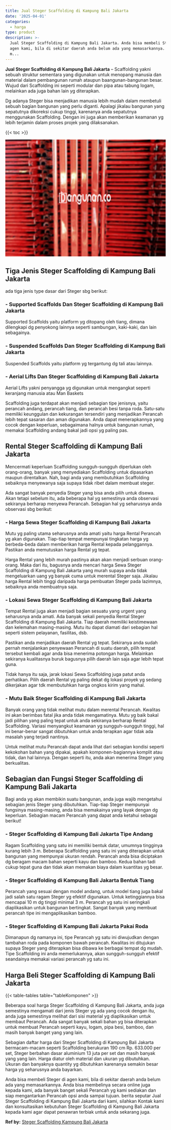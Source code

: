 ```yaml
---
title: Jual Steger Scaffolding di Kampung Bali Jakarta
date: '2025-04-01'
categories:
  - harga
type: product
description: >-
  Jual Steger Scaffolding di Kampung Bali Jakarta. Anda bisa membeli Steger di
  agen kami, bila di sekitar daerah anda belum ada yang memasarkannya. Anda bisa
  m...
---
```


**Jual Steger Scaffolding di Kampung Bali Jakarta** – Scaffolding yakni sebuah struktur sementara yang digunakan untuk menopang manusia dan material dalam pembangunan rumah ataupun baangunan-bangunan besar. Wujud dari Scaffolding ini seperti modular dan pipa atau tabung logam, melainkan ada juga bahan lain yg diterapkan.

Dg adanya Steger bisa menjadikan manusia lebih mudah dalam membetuli sebuah bagian bangunan yang perlu diganti. Apalagi jikalau bangunan yang sepatutnya dikoreksi cukup tinggi, karenanya anda sepatutnya menggunakan Scaffolding. Dengan ini juga akan memberikan keamanan yg lebih terjamin dalam proses projek yang dilaksanakan.

{{< toc >}}

![Jual Steger Scaffolding di Kampung Bali Jakarta](/images/sewa-scaffolding-steger-03.png)

## Tiga Jenis Steger Scaffolding di Kampung Bali Jakarta

ada tiga jenis type dasar dari Steger sbg berikut:

### \- Supported Scaffolds Dan Steger Scaffolding di Kampung Bali Jakarta

Supported Scaffolds yaitu platform yg ditopang oleh tiang, dimana dilengkapi dg penyokong lainnya seperti sambungan, kaki-kaki, dan lain sebagainya.

### \- Suspended Scaffolds Dan Steger Scaffolding di Kampung Bali Jakarta

Suspended Scaffolds yaitu platform yg tergantung dg tali atau lainnya.

### \- Aerial Lifts Dan Steger Scaffolding di Kampung Bali Jakarta

Aerial Lifts yakni penyangga yg digunakan untuk mengangkat seperti keranjang manusia atau Man Baskets

Scaffolding juga terdapat akan menjadi sebagian tipe jenisnya, yaitu perancah andang, perancah tiang, dan perancah besi tanpa roda. Satu-satu memiliki keunggulan dan kekurangan tersendiri yang menjadikan Perancah lebih tepat sasaran dan aman digunakan. Anda dapat menerapkannya yang cocok dengan keperluan, sebagaimana halnya untuk bangunan rumah, memakai Scaffolding andang bakal jadi opsi yg paling pas.

## Rental Steger Scaffolding di Kampung Bali Jakarta

Mencermati keperluan Scaffolding sungguh-sungguh diperlukan oleh orang-orang, banyak yang menyediakan Scaffolding untuk dipasarkan maupun direntalkan. Nah, bagi anda yang membutuhkan Scaffolding sebaiknya menyewanya saja supaya tidak ribet dalam membuat steger.

Ada sangat banyak penyedia Steger yang bisa anda pilih untuk disewa. Akan tetapi sebelum itu, ada beberapa hal yg semestinya anda observasi sekiranya berharap menyewa Perancah. Sebagian hal yg seharusnya anda observasi sbg berikut:

### \- Harga Sewa Steger Scaffolding di Kampung Bali Jakarta

Mutu yg paling utama seharusnya anda amati yaitu harga Rental Perancah yg akan digunakan. Tiap-tiap tempat mempunyai tingkatan harga yg berbeda-beda dalam memberikan harga Rental kepada pelanggannya. Pastikan anda memutuskan harga Rental yg tepat.

Harga Rental yang lebih murah pastinya akan akan menjadi serbuan orang-orang. Maka dari itu, bagusnya anda mencari harga Sewa Steger Scaffolding di Kampung Bali Jakarta yang murah supaya anda tidak mengeluarkan uang yg banyak cuma untuk merental Steger saja. Jikalau harga Rental lebih tinggi daripada harga pembuatan Steger pada lazimnya, sebaiknya anda membuatnya saja.

### \- Lokasi Sewa Steger Scaffolding di Kampung Bali Jakarta

Tempat Rental juga akan menjadi bagian sesuatu yang urgent yang seharusnya anda amati. Ada banyak sekali penyedia Rental Steger Scaffolding di Kampung Bali Jakarta. Tiap daerah memiliki keistimewaan dan kelemahan masing-masing. Mutu itu dapat diamati dari sebagian hal seperti sistem pelayanan, fasilitas, dsb.

Pastikan anda menjadikan daerah Rental yg tepat. Sekiranya anda sudah pernah menjalankan penyewaan Perancah di suatu daerah, pilih tempat tersebut kembali agar anda bisa menerima potongan harga. Melainkan sekiranya kualitasnya buruk bagusnya pilih daerah lain saja agar lebih tepat guna.

Tidak hanya itu saja, jarak lokasi Sewa Scaffolding juga patut anda perhatikan. Pilih daerah Rental yg paling dekat dg lokasi proyek yg sedang dikerjakan agar tdk membutuhkan harga ongkos kirim yang mahal.

### \- Mutu Baik Steger Scaffolding di Kampung Bali Jakarta

Banyak orang yang tidak melihat mutu dalam merental Perancah. Kwalitas ini akan berimbas fatal jika anda tidak mengamatinya. Mutu yg baik bakal jadi pilihan yang paling tepat untuk anda sekiranya berharap Rental Scaffolding. Variasi menyangkut keamanan yg sungguh-sungguh tinggi, hal ini benar-benar sangat dibutuhkan untuk anda terapkan agar tidak ada masalah yang terjadi nantinya.

Untuk melihat mutu Perancah dapat anda lihat dari sebagian kondisi seperti kekokohan bahan yang dipakai, apakah komponen-bagiannya komplit atau tidak, dan hal lainnya. Dengan seperti itu, anda akan menerima Steger yang berkualitas.

## Sebagian dan Fungsi Steger Scaffolding di Kampung Bali Jakarta

Bagi anda yg akan membikin suatu bangunan, anda juga wajib mengetahui sebagian jenis Steger yang dibutuhkan. Tiap-tiap Steger mempunyai fungsinya masing-masing, anda bisa memakainya yang layak dengan dg keperluan. Sebagian macam Perancah yang dapat anda ketahui sebagai berikut!

### \- Steger Scaffolding di Kampung Bali Jakarta Tipe Andang

Ragam Scaffolding yang satu ini memiliki bentuk datar, umumnya tingginya kurang lebih 3 m. Beberapa Scaffolding yang satu ini yang diterapkan untuk bangunan yang mempunyai ukuran rendah. Perancah anda bisa diciptakan dg beragam macam bahan seperti kayu dan bamboo. Kedua bahan tadi cukup tepat guna dan tidak akan memakan biaya dalam kuantitas yg besar.

### \- Steger Scaffolding di Kampung Bali Jakarta Bentuk Tiang

Perancah yang sesuai dengan model andang, untuk model tiang juga bakal jadi salah satu ragam Steger yg efektif digunakan. Untuk ketinggiannya bisa mencapai 10 m dg tinggi minimal 3 m. Perancah yg satu ini seringkali diaplikasikan untuk bangunan bertingkat. Sangat banyak yang membuat perancah tipe ini mengaplikasikan bamboo.

### \- Steger Scaffolding di Kampung Bali Jakarta Pakai Roda

Dimanapun dg namanya ini, tipe Perancah yg satu ini diwujudkan dengan tambahan roda pada komponen bawah perancah. Kwalitas ini ditujukan supaya Steger yang diterapkan bisa dibawa ke berbagai tempat dg mudah. Tipe Scaffolding ini anda memerlukannya, akan sungguh-sungguh efektif seandainya memakai variasi perancah yg satu ini.

## Harga Beli Steger Scaffolding di Kampung Bali Jakarta

{{< table-tables table="tableKomponen" >}}

Beberapa soal harga Steger Scaffolding di Kampung Bali Jakarta, anda juga semestinya mengamati dari jenis Steger yg ada yang cocok dengan itu, anda juga semestinya melihat dari sisi material yg diaplikasikan untuk membaut Perancah. Ada sangat banyak sekali bahan yg bisa diterapkan untuk membuat Perancah seperti kayu, logam, pipa besi, bamboo, dan masih banyak banget yang yang lain.

Sebagian daftar harga dari Steger Scaffolding di Kampung Bali Jakarta bermacam-macam seperti Scaffolding berukuran 190 cm Rp. 633.000 per set, Steger berbahan dasar aluminium 13 juta per set dan masih banyak yang yang lain. Harga diatur oleh material dan ukuran yg dibutuhkan. Ukuran dan banyaknya quantity yg dibutuhkan karenanya semakin besar harga yg seharusnya anda bayarkan.

Anda bisa membeli Steger di agen kami, bila di sekitar daerah anda belum ada yang memasarkannya. Anda bisa membelinya secara online juga kepada kami, ada banyak banget sekali Perancah yg kami sediakan dan siap mengantarkan Perancah opsi anda sampai tujuan. berita seputar Jual Steger Scaffolding di Kampung Bali Jakarta dari kami, silahkan Kontak kami dan konsultasikan kebutuhan Steger Scaffolding di Kampung Bali Jakarta kepada kami agar dapat penawran terbiak untuk anda sekarang juga.

**Ref by:** [Steger Scaffolding Kampung Bali Jakarta](https://id.wikipedia.org/wiki/Steger)
